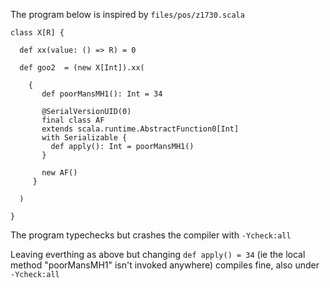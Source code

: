 
The program below is inspired by `files/pos/z1730.scala`

```
class X[R] {

  def xx(value: () => R) = 0

  def goo2  = (new X[Int]).xx(

    {
       def poorMansMH1(): Int = 34

       @SerialVersionUID(0)
       final class AF
       extends scala.runtime.AbstractFunction0[Int]
       with Serializable {
         def apply(): Int = poorMansMH1()
       }

       new AF()
     }

  )

}
```

The program typechecks but crashes the compiler with `-Ycheck:all`

Leaving everthing as above but changing `def apply() = 34` (ie the local method "poorMansMH1" isn't invoked anywhere) compiles fine, also under `-Ycheck:all`

